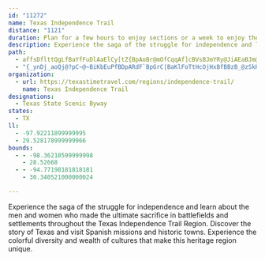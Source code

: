 ```yaml
---
id: "11272"
name: Texas Independence Trail
distance: "1121"
duration: Plan for a few hours to enjoy sections or a week to enjoy the region.
description: Experience the saga of the struggle for independence and learn about the men and women who made the ultimate sacrifice in battlefields and settlements throughout the Texas Independence Trail Region.
path:
  - affsDflttQgLfBaYfFuDlAaElCy[tZ{BpAoBr@mOfCqqAf]cBVsBJmYRy@JiAEaBJm@RoArAyCvEkCjE}IvBiDFEdET|{AXnp@AnIiAvt@SpaBmQhAkPvByWlG{e@hLqQdG{MpdA{QlvA[fFArEPzm@HzC~@dFpAhDpIxMnG~IlGbKhAxC\rC?tCaArJ?z@gDfY_A|JOrEA~CbC~|@`GvhBj@lFjIrj@bFf[fM|z@hH~c@|AtGjBdG`Xzn@fAfDn@rCdAdHxKzkAj@tHdBtNpGfr@`AtOxKfgAtOvcBhAxWjBjn@lDr_AzAh[|Bd{@|Bxj@d@hD|@bD|B|p@rDt}@i@fEBzG|E|tA`AdHfC|JtWzt@lKn\\Q]PdLr[tZvz@`Pzb@bFfOdQpZbb@v\`wAyz@rk@iX~d@lAx`AtGfl@lJ~o@n]zw@_Lhe@uIhU}C~s@gSr\gKdk@gi@nu@wz@n`@}^jb@sa@`PwOli@_^te@sWjYqP~QkKtHeIjPwGzYgJv@pBhDKpM^vIpA`_@zGlF@jK{@hDInk@bDpY`CfEjAfDhBnB~AvKzLdCfCjChBhBr@zg@tJtd@zF`m@|KzD~@tC|@zH~CxGbEj[nV|FxDdEdBbCt@fFjAvf@tGbDLtCGfD_@tJmBj[gH~AShEK~BLtFpAxDpBvAfAxA`BrClFZ~@fAfEzCtU|A~Ex@`BlB`D`AdA`OzLlDxDnBzC`HnPjBdDhB~B~aB~cB|g@fh@vGbHhGpI~PnQxAhBv@pAjApChUdz@tAtD`B~CtDtE`NfN|KrKtYvV~BtCpAvBdAzB|@|BnA`FbExSbQbz@dAjDrA~C`CzDlBdCpD`DvFzCbC|@nX`I|EdApCXzCLlJ[fRcAlDBhDTvCd@~A^tCjA|C`BdDjCxDhDjHvFn@h@~BrC|BjEz@dCfAnF\tElBMx@o@x\ec@pCyElAyCbKe\hEoNbB{GrD_PjDcRj@cEVwDz@kUD_DEyB{@aPy@kOWeCHWWi@mAiHmA_EaBcI]wLlCaU[kc@`Lq\hCqDlDaCjBg@|De@vNsAtBi@dDcBzCsFbCaDhByB`GsFp@iAvAgHN_AtAcKjBud@L_Nl@sIPYlBkUdBef@zEkYlJ{_@vAqC~FuEp`@cJlEcGbEwMpAgJfBgIb@iGMq`AaGqZm@cAgBsIiCuMfAeMfHkNtJyPrT_^hOqKvMsQpBmAhDe@nCHlEJdZ|PdNrHhEfAzCClD_AjPsN|e@mc@zOuLvJ_G|U_V~G_QjEiJhLqSpAgBnGuF~FyHtBgDvJ}S~G_NZ{@FeAA_@Y{@cD}Du@iBKkAi@}Q]eEqF_Xe@eB{AqDeNoRi@{@o@yBOeC@{@xA_POmCuHuKePuSaC_GrJmKsQaV{FoItp@ep@b@IlIwHnG}E~^k[zPeNzWyTtCsCz@kArDoGxC_JfaAymChDgGbDmDdFuCrCeAbx@cSlDkAjDyArZaRxQoKrBaAVe@xNeJ~SwLh[iR|EgEbEmEfBqC|BsEjC{CfJgGvYaQvB{@jFeA|AMlGI|QHhBIfEa@nH_BlMiDbDcAjHuClPkJhSkM|`Ask@plAgt@dSkLjhAmq@loAqu@xBkBdCqCxA_CzAiDpQsh@jXwy@tAqD~BcElCcDxAgAxNqJzVgOjJgGjFaEjJwI|LoN`FwGncAmpAs@qBaCiKWaCHkDnCwM?iCW_Bq@{Bek@exA{AkEQkBEoBDqAh@mCdAaC|AeBtg@oYhAeApAmBj@{AXgBJsAEkBm@uN?eEpAacA?cRc@mPq@{Fq@yBmMyZw@sBq@wCa@qBg@iEi@cNBgRNwSJsA\kAb@y@pD{C\s@Hu@CsAe@uCxL_EwCqQ}DcScE_NaNm_@eFcMuMiZi[cy@oB_E}C}EiAiAcAm@wIuDcBeAcGeGk@m@q@_BYaCXsoABew@BeERsCjB{L|@aEfMqZ|AaDfBwC|Vq]`JoM`C_CnAs@jJaEhAs@~AyAfPuU`P}QzDqF|IcLvCiEhAiC|IyV`AgBd]_h@dt@edAfu@kfA~c@on@|AgDl@eCPeBKiF}AyFiEyLo@oCa@mCWyFj@kyA?mX{Ak`ALuB`@_CZgAhAsBp@}@|VcXzb@g`@dc@gd@hA}@pMuGzU{KzZyIzh@wLxv@uPbGeBdPoDdA]rBqAfGwG~HaKpIgKt_@wf@tQ_Uv[wa@|BcChDiCls@ue@xkD{_C|ZqXfQcPjY_Wdc@{`@dxColC|DeCtFsBdDs@dlAcUzHkArFa@dGWvt@s@tHSpEe@zBe@jBk@pDaBtDeCfB{AdV}U`BkBtDiD`XaXhDaEpB_DrAuDzAgFn@yERsEBaCGydENwCZqBx@sCn@{AfAkBx\ef@|D{GtE_JdoAqzCnA{D~@kEdDs_@h@eFx@uF~AeHhAcEdAwChC}Fnu@quA~DwG|HsJhNmMlFaGhUsYfDwE|AmCzKqTxDaG|Zca@pTe^`MkTtBeEfGqNhG{PlBsGnEwPlDaQnCgP|@mGhEgc@vAgPLoDCkDIyBcB_Rm@mKCuLHuDf@yLpBqVb@{IHap@iF{LsAgE}AyFuA{Gy@sFoA}LUyGIuJCiYFgo@CkW?eWOeFkJykAU{F}@gLeGck@i[}pC}Gun@_CuMoCiUc@gFYcHeAmKaZwnCiUorB}LyhAwCuVcGoj@qCk]kBaJqAmDmMqUkBeE_AmCe@eBaAiF_Ek^[sEEwFDuCx@cS@mASuH}@eJoG{i@}@mE}H{XgAiFcA{Hc@gHu@wz@_@sLmAiNqEcb@iDqXcCwV{CwSmBuI_E{NuFuOgG}MecAehBiZ}h@cEuG}AiDmIsN}OoYyDqG_HgMw}@c_ByC_HoHqSyIiWy^{dAwLoXyNi[q@g@kKqUaTcf@ov@maBaByC}EmH_PqRwDkFeGaKkEuJeOuh@yHwYaJo[eBuFcCgFkLuSqBmEYqAe@mDGwDTmx@OiFk@aF
  - "{_ynDj_aoQj@?pC~@~BiKbEuPfBDpARdF`BpGrC|BaKlFoTtHcOjHxBfBBzB_@zSkKxPmHbt@u\\xk@gYdWqLN@jCgAr`A_]tFkC`FsDtLoJfMmJbFgD`KgIxQyMfBcA|EyBxW_K~UuMvQsKdDaCbI{D`NqFnOcFrC_B`Am@pN_NzVyRfHgFzd@oUpEmC|`BqhA`d@eZ|J_HjYeTlQgOrRiOztAsdAbTsO`@e@jDoCfpAcaAvAe@~Do@vJk@jDk@vAg@lAs@nByA~c@k`@`FuE~aDycD`[_[lRwRrKuLn]}]pEmE~CgCnYeYtUaVfF{ElCsBn]{TvhBujAzCeCtEuEtNuJf{CynBsn@{tA}h@qiAc\\us@wf@aeAaTke@a@{@eB_GeDcMwCgHoDmHyEgHcF_G_oAumCaImNy[{g@uFuJcFgKmbA_zBktAkgC_DwHcFsIqEsI}EcHkCqEkMqWgBoC{A}AwE_DgCaA}Cw@mW{B_Dq@iFoBqNoIu^mSsEgDkCeD_BoC}AmDu@kCyWmjAqC{HyBqEeD}FseCazDkLsMiBsCqK}ReDuHeKqXaBwFmVup@sJy\\iFiNcDgHkIoPcDsI}yDahKiDsK_VqaA}BmGmd@ugAeVkf@ob@kz@aCgGsBmHcBcKq@aJ{Do|@gCgf@kBqa@_@yDiAiHq@_D}BiHyH}S_ByFuA_IqA}SsEk\\_@uD[yFKgE?gFJyEh@gJpAgJr@uDtDgMnBsExBmEfs@utA~GiNdSw_@pLqUvD{IdA}CtBcJbAaGd@}Db@oGNgFD_HgF_}KW}QO_D_@kDgAcGcAgEw@aCuBkFqHaOiAsCiAoFOmBGeB@mC`@{E^qBbA_Dxx@elBfAoEFgGJ{j@Ceo@PikBEgDsiBQuIKkQBmlIw@Q}bAHce@o@ehB?_lAZww@XgDZqBh@wBt@iBpA_C~LoPpAyBv@qBhAuD`@yBTgCFsDSyoB]iLSyBkAoIaCoLq@sGK_CG}~@_AedBQso@G{By@gJ}A{H{AaF{CyG}CuEyBgCoFyEkiAoo@oDeCcDyCmEeFiCyDqCoFaEgLuAiGs@mEm@aHUaFGkf@?yDh@{Kj@kF~ByLtDyKjByDjBgDzEsGnCsCbGuEvCgBvCwAjDkAnD{@lH}@vYa@hDQlEaAfDmAfDkBbGmFzA{B~C{Gh@_B|@eEn@qDFsABwTc@orB_@{He@qD{@cEiByGkuCozJ_Lo`@uWZaj@jAiI^qH`AcWfHkjAx^oN~DqJxAqUlB{Fr@_Q|Dqv@jRacA|UabAnTcDd@caAhHg{@pAsL?kj@r@ej@x@qDVyC~@gmCrhAwElAyLXe}AfB_ZVwLCg{@dAyAsgBrC}u@XqMIcDUqB{@sDy@yBeHqMkIaQui@{fAyu@c|A_FeJmEoF}Wc[qd@yg@sFsFqJoKwP}RqOwRal@un@mEiFkHgHcRiSoh@cl@sD{EGcAcDuE}LkXy@yAwCwDeD{CiRaLmG{EmJsKqIuKuAqAse@ci@gCmDaB}Ca@uAg@gDsAoSeFk~@c@cVqEkx@}IsyA{C{b@yDun@aBgOkEc\\sDsVm@_DeAgDcA}B{C{E_GgHcPgQkFwGeFgKyBsGgAqEyAuJoDab@yDka@u@uJWmF@sF`@cP`@mJCaJMeCWaCqIsd@y\\kdBkF{TgD{OcYonAoDuKwBuFoBaE}EqIqSkXkIiJwEeD}As@{e@mRqDaB_ZuLoScKuGwC{Cm@eDYBs@MeBg@kAuhAcxAeIuK`h@wTdOgFdQaHtXaMbtC_oAfPiJxImGvHyGpHuHvEuFvHyKtFiJzYan@zfBgwDvE{IlImMdEyFrFoG`KoJxMkKjCaBrMoGnFqA~M{B\\eo@eCiKyAyBoLoK{NwHhB_JmB_]yHwj@CeT|NixB|A}pCp]g`AKyeAnGwXb@kCQaH}DmR?kPtCw]rIqPzTsExTiGxF}EhRe]jVqc@zVmP|e@{RbZoPnPuOvEeMdHcYlEqQfC_iBrSmn@pFkQrAim@xt@yoBxl@{nB~l@uhAg@aAG_An~@elCdAsCzBeF|@aBbr@ebAfJuNjSeY`PaVlMwQ`AgA{AqA}VqVwEyE_AmAUe@SgAiA_Kg@sA_Ye\\ij@{q@{w@ghAocBwcCcBmBcAy@sHyEuAeA_AgAya@in@gXkb@wIuNuo@qhAyv@uoAyTc`@sIyOaEcGoBmBsHwF_CqCaBgDoHgQcGcPqAyCsByDwCsEcCaDmEsDqCgD_eAydBcAyBkCaIkBeEmi@cw@sCmDsC{B_GsDeFsDkDeDiCmEeC{GmA_CcCsCsBuAqFqCyDuA{Be@mDUaOj@wAUy@]y@m@c~A_bBcBqBSKmEoFgDmFQg@{@kAuAwAcBoAkCkA{HsCqAq@cCyAsB{A}AyAwCyDaCgE}EuNyBuEu@kAqCgD}BwByLiJwAyAkBgCmA_CgCaGqAyBsBkCkHwGqBiCgB}Du@sEUqE\\cJKgEk@kD_AaD_D_FK?kPyWop@qfAcu@gqA{`BgvCen@ujAu{AgvCqXmi@gHyMcn@}mAyBgEsCkDuCmCmN_KwDiDoCgDwBqDks@wvA}FaIwW{YgC{DcAoByj@whB__AwaCcD_I_D}FyBiDaFgGef@ue@_E{EwFmJwD{Iig@qaBuBgIm@eDoDeYeAkEoBiEoFsKWGo`AmmBsMcX{]iw@{Y_w@eUaa@ySk`@wFiLaa@iy@gd@iu@sz@_kAin@af@ru@zyEvk@llC~Ars@\\tTM|F_@vHJzGFRG~B@tC\\~Ij@bInAjIz@zEpId^?V~AhHl@fHF~HUzE_@xDmAlGcB|E{GlQe@l@cLtWoY~s@wElMmi@zuAU`AsCfIwBlHmA|CiBfCuCfC{BtAuNxHaH~DwBzAiG`G}JxMkUh[mItLg_@rg@iQdU_HzFkDvCiBt@gAP}d@CwCp@uAr@qE`EuQfPcMzLaAfC_AdE{@zBc@v@{@~@yAlAmB`AgKlByZdFiFdA_Bj@aGrCsXbNsExAoiApPoNjBaF~@uEd@_NJekA?YO{TAoIDwF`@aEl@wD~@}DpA}DdBeItEs@r@cBp@yAz@eH|EsJzHeE~BkFfBgPlC_Y`Coa@`G}PbAyM`BeEl@kHxAgT~Egx@nL}KlB_m@lOqFzAa`@~LaFlBmPbImEjBuLxDeEdBoAn@qNrLoDfCiE`CgoKtiFsGzCea@`SqI~Ca@?cF`As^lFcKvAgMfASPemB|Q_PnAge@pEMKeOrAyDD_He@yEy@wBMkT^eCLeFj@uI~AwJrCcNfDyTzBgX|BgZzC_N`Aks@dCaEBaEQcHgA{Cw@uMsEgIuDwFeDkHgCuCq@mKuAcFWiJDwHx@qERkbAl@cGAg_@mCqGYq\\Ncq@h@w_@zBgf@p@uNZgG?uDMmEm@eDs@wJsEgBsAmFaFsa@ei@i`@mh@_BmAuGuJeIgO_IqRuNc[{BkEcFsHoH{HuKcKoRgPqAy@{Am@wEsAqCa@iFIgDVyE~AwP`IuGfCsDf@}DJyBGsB]gC{@iB_A}i@u]{OiOgC{@gAK{AFs@NqAh@iG|E}UpSmCrCeCjDWRcGbNkB~EmJ|S}G`PkAxB}AtB}AdBoi@`i@{PvRmDrDia@d`@gCdCiAxA}ChF}AdDkIvWuBxFeCfIiFvOuYb`AyJ|Yk@fA_GrJs@zAo@jCYxCD`CZdCf@fHDbDEd@EvCcAhHdLfDhEh@dNhDdC~@|_Bpz@lANfH}@n@Jf@Rj@p@JZ|AbNThA`@xAvDbKd@dBj@xDt@hJEd@`@fDrBzD~A|AjCn@|CD`@XpCnBrLnJ`QhPpH`I|DrDnAd@zDj@dA^tH|DhCd@`HFvzEgArCj@bc@lMZ`AKjAFr@l@z@hBhBh@lBBlA}@tDgAlGmBlQcQf~@uEzTuA`NGdCO`FCzJ]r\\Spc@^hHDnSkAzlA_@jJuExqFBzQnDjz@b@tO~@tPnCtq@JnF`B|UGVz@hMn@~FzAbIrBdF`DtGz@~Cp@zFXzELfHdCpi@~@pV\\lFL`GBjCYbIyD~`@}BlT{Efg@?n@mBfNB^Ip@IfCBdCh@tEz@zCxDlIhAvA`ElHJ`@va@`n@pA~B`JvR~AdGz@zDx@fFRxBfCvNPd@pBjKhCzKVlC?hHeAfUcFhw@WnGGfDN`GPrCjAfJTjAxJjYnGtP|EnNnUnm@vElNfH~[bQn{@bGjRtArF|AxJ|@jMFjLwAfi@PdUCrE`@bu@Fzm@Xpb@v@xXpFb`@\\~D|@nH~@fNt@pXP~]bAfo@AfIe@xHpL`G`SjO`XrS~WbRxTvO`KpCxOJnHlGhAlKpAjJ|Nvh@fLvf@~W~s@hOhp@pPzn@`Vvx@nb@l{Ad`@~tApWrcAh^viAzDhXh@pJq@fW_BnN{Rzn@kW~t@k[|{@eCrMkA`N~Ard@lDnP?`UdKvt@jLfaA~OlvAbJrc@~_@dcAda@dhAjTxr@pI|g@`Djh@tBxg@lMhuBtPppDxIj`@tDtF`Yn[|Uz]pCbQjDbJ`IpQlYt{@hRpNvRjLz[f\\vVnZfPhTrFfK~CdPh@rLnAhyAVdh@Gl@B`HEr@s@`DoChF{@z@eIfE{ApAaB~B}@zAe@vAa@nBmwAljJkJrl@eM~z@{D|TwcBpzIkQd|@kQz`A_Knh@iu@bzDyAjIqJrf@_BfGcAfFcj@`uCuAnFcIrWiYp{@mPvd@q\\zhAoYp{@mPb[qz@dr@o^`Yei@bb@{v@vk@wm@xc@{XnVa]fMiNfBos@nL}n@bKmjAvQ}a@bH}a@bHyj@~I}`@fGqH~Ae[nEs_@xJi\\xKyq@~Psa@nImAMmu@zLgNlB_w@hMgMdA_HVe^FuEJcLl@eI~@}]tF}iAhRev@lLsJrBsJlDwDlBwD`CiDjCuuD`zCgVbT}c@v]sm@`g@sWzReuBjcBmIfHaUrWuE~Eos@`n@mIlGyWnPoB~@gGhBut@jHyXlDuNrAsD|McE|NoQcHoUqJeAO{BHgCoAg[tMeIlHmEEeQy@wJiA{Kn@{G`EeIrBwYnFmVlDoTlAsIrBoN}EkTaE{BrAwn@nCo^`@uu@rBaa@B}m@_Piv@kUuJqEqHyCeCyRyg@~Gm^xCsEmBqAsNmEsBeBYiBDk[fFmm@lJqWtCiQpDkJpBiO`AsI|@g\\zB{N|Ba^fFsXjJaXxIqYnK{StC_SlCkPrBwMdBuMlAiUhCye@rHeDgVaBeMcEUdA}]_MHyb@Nk]C}EFoOpAaBBqA]y@a@aHmEmE}BeFiBmFcBwN{BgBKc@?{A`@iLlEiDbAmv@fH{Cf@gTvAmEk@wKmCsNyDqCgAiD_AyCCmHh@uB`@{RdC_D@uHYgAMaE}AyDoCqB{ByL_QiBsAkCm@wAMwIYiQ}@{KuDaNgF{BkAk@k@kKwPoAaBoBcBeCaAcTeBaAUqBeAsI_IaAu@_RgJqC}@s@K}HMaYb@gI@yMf@wZvCiB`@cBx@gBdB}AtB{BbCgBfA}Br@aE^q@y_A[wiAWeUMka@_@yo@g@}ULwMk@eZMkZT_KKsMBmCMuDcByZsAwc@cC_h@yAq`@oAgXi@qCWu@]q@sAaBqBsA}@]wBY_D@oO|@qACeHiAsAFqBd@qIzD{CdAw[lHeBj@uAl@}AlBqChJmAvCa@d@}Ax@oMrDyCrAcA`AcOrQgDhDsB~@yHzAoANmEWsKeBu@Uq@k@eMgSqA{AuBs@iB?sDlA{MdCuAj@cVzKoB|AqA|AsAp@kYzGsTzEuk@xKqYnGaF~@iMef@mA_EuAsCcBoBaDwBmZcNun@cXqCfKkC~FmDzDwGtDgN|CmDRgDMaUkBoBXg@ZcAjA_ArB}IfVw@hBo@n@Uf@vKhFxF~C`NxJvDbDhu@lt@bEjElNxMr`@n`@~OnOrLtLjB~BjG|I~a@fk@hN`StFhHdv@heAvHzKbWf]nCdEnhAv|AjUvX|EtFpAhAfPnJjRfKjCtBjDdEvRxZd\\dg@`NnQtI`MpLbNdWvXlSnUhFdFdD|D|\\b_@tNpP|IxL`v@r~@jKtMv@hB`AlDtt@rjDjNzp@|`@xjBfAnCzBlDdAtAfLtKaAfAg@Ri@DcfAaD}c@d@wP`@cr@v@ifBfCiG?o{AcVwtAsOix@oLwe@yGyz@kNqDe@_f@yJmi@iLwZaGcBs@wOEFvYHnDpAlDtCpEh@dAjBnKhA~Cf\\j`@pSla@rLvTvGrLvEnHvEtG`NxOlTpQpClAvCp@xBpAvQdSpBlB`FjDhAnBbC|GbFhLfBzEtArE~I~h@VxB@zAx@lLxAtKzC|Qn@jGEz@_@rBcCrHYfB?|RFtUn@`k@KzHs@fNQtFZbe@J|FzApJ|B|QbA|KAlBIv@g@rAyAjCQt@GdAFjAXbBvIt\\n@nCF|@Hxz@RzR^xAr_@lk@nE~HpBdMjGbc@~FjYRxB?~BFfAfAxDCnBY~AFV~FlEdAd@|JhBbDx@jJGrMuAzBLnBl@b@\\vFtGrFxHRvAU|GFrAlAbH|@jD`DhIbI`Ql@lBt@rAlB~CbKbNtExHtAxA\\JzPlCtBr@bPlNfCbChNbP|HxJdIlLbHzKjL|OjPhXz@jBVnAFv@?tIPrAd@rAjQpX`DxFzM|RtLlQzElFvL`LrO|LjClBzApAf@r@d@fCr@lLlEhRp@tBtDlFZp@lGjX\\x@zRzUf@dAg@`AaQnTg@fBVzAjAdDfBpDzJvPdAtC|GxUrAtDfQb^rA|BtBxBtDdDrClBdA^p@Dj@EbAa@bHmFf@Sh@K~@?p@Lp@`@dE~EhBfBhBdAvFlBjD^z^vBhBXf@Tx@t@rHhIpAdAXK~BgC~D_DtFoHhCtClKtJbKlKjBx@nBj@dB~@zEnFhAk@hBvErCnE`b@rf@lZ|\\vPhSle@xi@~EnHdElJfBxAfHzDxw@r~@|gA|oAn_AfeA|VpXjU|Wxl@hs@nC`DvBjB~B`A`C\\pDEjS_BjDHjDl@jF`Czs@|^~D`B|DrArWdGn|@bRrVfFvEr@x@f@~@~@tIrJ`FtDzBjAzBx@vOlEnAd@tEfDzw@vv@jBvAvC~AvC`AhNlCjCl@fBr@xe@bXj[`PvVlLjC~At[x\\hY~ZzHzH`p@`r@bCpBzBfA`[fJbFtBdNlJda@|Yft@`h@|^n^|MhMrM`JxHzGfo@fq@pDdEbArB~@|Eb@~C~ArDl\\p^vUvVx@lAfFhKlFdHbRzRdQpRhn@`q@lB~BjBxCbCbGdA~Dp@tDxOjeAl@xGRbNT~ClR~j@~AfEzCzEzLfOnClEvf@npAlDrJcBxDItDcAxEq@zBQfA{DdJ}BtHwAdGcBnKs@|JMdHYxc@LdDXzDj@xDv@`DpArDdMvYjElJ`W`c@jZnx@vDrIzOjYvAdDpAzEj@zC\\~CTrGQzGi@fEoAfGkIx]uBdI{Ong@iE`OsM~a@i[jdAaDrIaW`j@qQ`a@iApCw@rCc@~Be@tFGjDJ~Yc@`Je@dEyA`HgAbDyCvG{F`JmS|YwBtDkCnGq@~BuAzG}Inx@iJfw@a@`FmAhJYlDqC|U{AtQ{@zPMbIBdLxD~zAzB`t@\\rb@YhVuAzTcBvQ_DtR{C|N_D~KoGvSoF|PaFrNaM|XyA`C}EtGaB`BiFpEqBtAqXfOqCdBqCzBwHpH}mCbzCiDfFySx`@sAlBuAxAeBvAmDrB{b@pRqTnKqDdCeEjD_{AvyAiKlJkm@nm@ga@f`@aKjKuI`Kwa@ti@aFfHaNtPuCtEqArCcA~CiR`t@gDvLwV~`AqA|D}BhFeInMwBvCm`AniAkCjEeB~DiHxUyNh{@gChNyArEsArC_BjCiB~BuBlB{BbB}i@tXsA|@mB`BeDzEib@bx@oBrFy@tDoBnNwG|a@k@lCy@fCaA|BmAtBkStVcA`Bu@fBsOxe@eAlEkTplAgAfGq@tF]rDa@fJAlGn@dlBXx]BdVKrQ_@rGi@nFcB`JgZniAgBjIqAhJa@dIIlEn@tuCvFCzBN|AXnClAth@j[vLzHxR~Klz@lg@rU`Nfb@pWnb@~VrExCtu@~c@ts@~b@~GzD|E~CppAtv@v[jR|BhAtF`BnaHxoAbD`AbJtDjz@b^jJjDls@pVlBt@hBdA|ClCvAdBxAfCt@fB`A~Cjf@lrB|AfGvAdEbCbGlTxh@rC`Jve@ncCxAfGrBxE|`@hn@`bAdhBvCnEdm@hw@zC~ElBtDdGtO|IhWhgB`aFdLd[nDlHt\\hk@fb@rs@lC|Frk@dvBxAfGl@tDZjDNlDAlDQdEiJngAMdHVfGbEz_@xI|cAhB`Oj@lGiPRpOlV|Wzn@h[du@rXlo@zRh]`HrJhO|ErKzChGtGbL~VxH|PzExRdFfKdRxX`IhIhMpHlStHzc@jPv]vMpa@hLbY~IfD\\bIwBbXmUjKmBxMk@jIdChUtIdJhC~DW~K_HtG^jBvA~v@~hA|]pk@hm@~{@zE~G|Z|c@~Tn[rv@mq@hf@wa@jKuGtVaO|\\oTvKiHbBwA|AgBdA_BdA{B|n@qhBpEcM`DmHzDeHpk@_bA~EaJ|BmDtK}Qlc@}u@hBsDzBsFjB{FlAkF`dAu`FpDqLtNk^fBkFJeArB{c@hPdA~B_f@b@{CnBeJ~AgFlHoNvJwPlBwCp^ee@nVaXpBkChAkB|LeYlZat@jFwOdKqa@|AoF`CsGzBuJdCmGvCyE|AmBnGmGzO{GjIyCf[uLdEwBtCoBxOuNtSaSlUoUvAiA~O}Glo@oPb@b@bErBpSzLjn@~]~c@pV|EjDlTlGrCbBzBpB|DrCfRlLdu@xd@zB`ArAd@hBZtCNxAEpBQrDy@pCeBfC{B`B_ClAaC`CuFpA}B`HiJvLiOjCeEfOwYtC_FbBsBvA{A|C_B|F_BxAm@rC_BxEkEpWwWfC{BrDkCxIcEpCkC|@mAnBmDvHaPhNoS|Wma@l_@y`@`FyFtAmBzFeJ^aA`AyClDcNlBmE~@yAnI_JvLiJjBsAvUiNjHsEzBaBnByBxAkChEgKfCmDhBgBbKkH`A{@`BaBlEyFtAkApA{@fHkDxKgEbEkBrHsEvE}D~@qAf\\yn@q_@s`@mF{G}AgCcBmD_CmHeBsIy@uKa@}U}G}mE|q@wUti@iQnKeE`CmBbBaCjBaDv@y@~BeDhDgDjImFhIgD^]rm@uIxc@{GtGmAzI}BRJlF^vBv@dBfAvCxCto@xfAjIvMdGrKjO|Ulp@~gA|ClFnAlC|@rCt@jCzJtg@tp@dkDPrBLlEIxm@LnHVtCh@pCrChItAbDeEhIwBrCmn@|c@sBtBaArA_CfFcRv|@m@fDmAnMe@hDs@fCeEjLq@~Bq@vDc@tDy@pEiAvCgC~DwOnOwBpCiAxBaGvSyEzSaEhP_@rBi@lGFhF`@dL@bBSfD{D~TmDvPsO|w@yFv[i@fEuBx]KpA]tAyArDmAbBwSxTcQxPgCtCcBdCsA~BqBvFk@bC}@`GyAzNSnDGrHj@lJBzAKdDmDv_@_AbQ}AjV}Efd@OvFNzE|ApQTjHDvIg@lO@`CXpEp@zDlJx[jAbFL`ARdFIzJYfDe@fCkAtDs@vAwA~BgAlAgLrKkXrQ}DvDeCfDaBfDmMbZaAlBeBpCsB|BqShSoCjE_BtEc@vB]`Cq@zJS`NRbMSxE_@pBcDlIkAtBqAfB}JxKuBlCgJvPgB`Fu@jGgD~iAHtEbBtNxB`Pf@hBx@hBhAbBnGfGdBpBnAfBdGlKbBlEv@~DlAzNn@|LWdFeCtMm@lGk@nLeFvq@q@dGkDdSIjAMfBG`MQxD]xBs@tCeHxQk@lAgB~BwCxB_Bh@wE|@aBj@_EtBqBdByDxD{ChEqG~KsA`BoAdAoDtBmFpBmIfEuZlTgBlBiAnBYr@a@vBUrCEzHFp\\GdBc@nCk@lBm@jA{CxDgAdBoAzDUpBEzAN~^?~HIfBs@zDqCvGo@`EGzCNlt@LlBd@fBhAxBpUd^v_@fa@|AjBtAdCjG|O`ArEJdBIbVa@bNGfQW|BYpAq@lBaAbB{KjL{DvE{A|BiBlGwAlKg@lLkJ~g@ElBd@nO"
organization:
  - url: https://texastimetravel.com/regions/independence-trail/
    name: Texas Independence Trail
designations:
  - Texas State Scenic Byway
states:
  - TX
ll:
  - -97.92211899999995
  - 29.528178999999966
bounds:
  - - -98.36210599999998
    - 28.52668
  - - -94.77198181818181
    - 30.340521000000024

---
```


Experience the saga of the struggle for independence and learn about the men and women who made the ultimate sacrifice in battlefields and settlements throughout the Texas Independence Trail Region. Discover the story of Texas and visit Spanish missions and historic towns. Experience the colorful diversity and wealth of cultures that make this heritage region unique.
